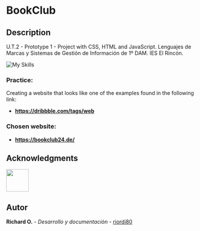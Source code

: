# BookClub

## Description
U.T.2 - Prototype 1 - Project with CSS, HTML and JavaScript.
Lenguajes de Marcas y Sistemas de Gestión de Información de 1º DAM. IES El Rincón.

![My Skills](https://skillicons.dev/icons?i=js,html,css)


### Practice:
Creating a website that looks like one of the examples found in the following link:

* **https://dribbble.com/tags/web**


### Chosen website:

* **https://bookclub24.de/**


## Acknowledgments
[<img src="https://github.com/tcrurav.png" width="60px;"/><br /></a></sub>](https://github.com/tcrurav)


## Autor
**Richard O.** - *Desarrollo y documentación* - [riordi80](https://github.com/riordi80)

